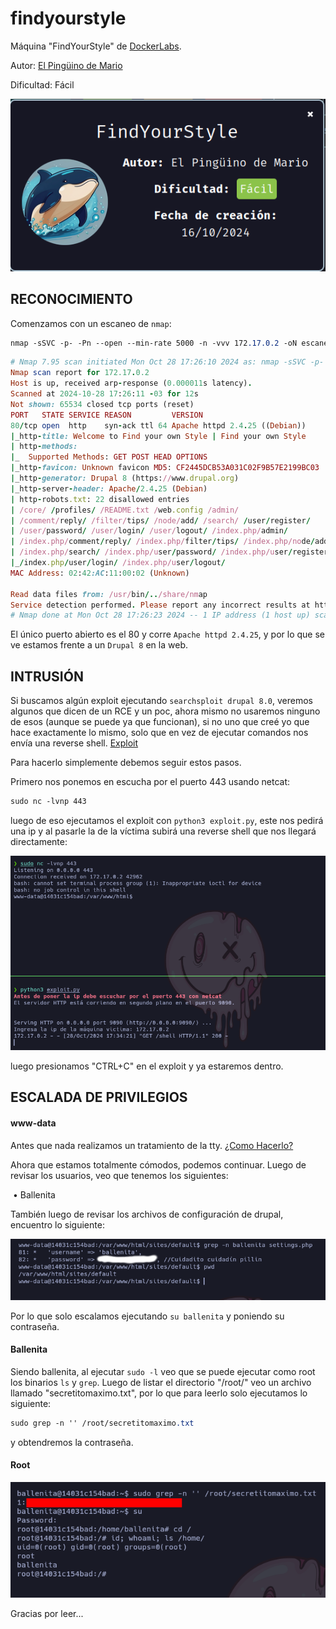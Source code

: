 # findyourstyle

Máquina "FindYourStyle" de [DockerLabs](https://dockerlabs.es).

Autor: [El Pingüino de Mario](https://www.youtube.com/channel/UCGLfzfKRUsV6BzkrF1kJGsg)

Dificultad: Fácil

![Dock](./images/findyourstyle/img/dock.png)

## RECONOCIMIENTO

Comenzamos con un escaneo de `nmap`:

```css
nmap -sSVC -p- -Pn --open --min-rate 5000 -n -vvv 172.17.0.2 -oN escaneo.txt
```

```ruby
# Nmap 7.95 scan initiated Mon Oct 28 17:26:10 2024 as: nmap -sSVC -p- -Pn --open --min-rate 5000 -n -vvv -oN escaneo.txt 172.17.0.2
Nmap scan report for 172.17.0.2
Host is up, received arp-response (0.000011s latency).
Scanned at 2024-10-28 17:26:11 -03 for 12s
Not shown: 65534 closed tcp ports (reset)
PORT   STATE SERVICE REASON         VERSION
80/tcp open  http    syn-ack ttl 64 Apache httpd 2.4.25 ((Debian))
|_http-title: Welcome to Find your own Style | Find your own Style
| http-methods: 
|_  Supported Methods: GET POST HEAD OPTIONS
|_http-favicon: Unknown favicon MD5: CF2445DCB53A031C02F9B57E2199BC03
|_http-generator: Drupal 8 (https://www.drupal.org)
|_http-server-header: Apache/2.4.25 (Debian)
| http-robots.txt: 22 disallowed entries 
| /core/ /profiles/ /README.txt /web.config /admin/ 
| /comment/reply/ /filter/tips/ /node/add/ /search/ /user/register/ 
| /user/password/ /user/login/ /user/logout/ /index.php/admin/ 
| /index.php/comment/reply/ /index.php/filter/tips/ /index.php/node/add/ 
| /index.php/search/ /index.php/user/password/ /index.php/user/register/ 
|_/index.php/user/login/ /index.php/user/logout/
MAC Address: 02:42:AC:11:00:02 (Unknown)

Read data files from: /usr/bin/../share/nmap
Service detection performed. Please report any incorrect results at https://nmap.org/submit/ .
# Nmap done at Mon Oct 28 17:26:23 2024 -- 1 IP address (1 host up) scanned in 12.70 seconds
```

El único puerto abierto es el 80 y corre `Apache httpd 2.4.25`, y por lo que se ve estamos frente a un `Drupal 8` en la web.

## INTRUSIÓN

Si buscamos algún exploit ejecutando `searchsploit drupal 8.0`, veremos algunos que dicen de un RCE y un poc, ahora mismo no usaremos ninguno de esos (aunque se puede ya que funcionan), si no uno que creé yo que hace exactamente lo mismo, solo que en vez de ejecutar comandos nos envía una reverse shell. [Exploit](./images/findyourstyle/scripts/exploit.py)

Para hacerlo simplemente debemos seguir estos pasos.

Primero nos ponemos en escucha por el puerto 443 usando netcat:

```css
sudo nc -lvnp 443
```

luego de eso ejecutamos el exploit con `python3 exploit.py`, este nos pedirá una ip y al pasarle la de la víctima subirá una reverse shell que nos llegará directamente:

![shell](./images/findyourstyle/img/shell.png)

luego presionamos "CTRL+C" en el exploit y ya estaremos dentro.

## ESCALADA DE PRIVILEGIOS

#### www-data

Antes que nada realizamos un tratamiento de la tty. [¿Como Hacerlo?](broken-reference)

Ahora que estamos totalmente cómodos, podemos continuar. Luego de revisar los usuarios, veo que tenemos los siguientes:

​ • Ballenita

También luego de revisar los archivos de configuración de drupal, encuentro lo siguiente:

![pass](./images/findyourstyle/img/pass.png)

Por lo que solo escalamos ejecutando `su ballenita` y poniendo su contraseña.

#### Ballenita

Siendo ballenita, al ejecutar `sudo -l` veo que se puede ejecutar como root los binarios `ls` y `grep`. Luego de listar el directorio "/root/" veo un archivo llamado "secretitomaximo.txt", por lo que para leerlo solo ejecutamos lo siguiente:

```css
sudo grep -n '' /root/secretitomaximo.txt
```

y obtendremos la contraseña.

#### Root

![root](./images/findyourstyle/img/root.png)

Gracias por leer...
